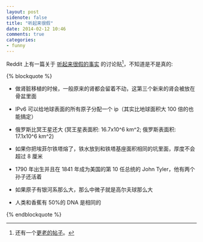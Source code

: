 ```yaml
---
layout: post
sidenote: false
title: "听起来很假"
date: 2014-02-12 10:46
comments: true
categories:
- funny
---
```



Reddit 上有一篇关于 [听起来很假的事实](http://www.reddit.com/r/AskReddit/comments/1sdw81/what_is_a_true_fact_that_sound_completely/) 的讨论贴[^1]，不知道是不是真的:


{% blockquote %}

* 做肾脏移植的时候，一般原来的肾都会留着不动，这第三个新来的肾会被放在骨盆里面

* IPv6 可以给地球表面的所有原子分配一个 ip（其实比地球面积大 100 倍的也能搞定）

* 俄罗斯比冥王星还大 (冥王星表面积: 16.7x10^6 km^2; 俄罗斯表面积: 17.1x10^6 km^2)

* 如果你把埃菲尔铁塔熔了，铁水放到和铁塔基座面积相同的坑里面，厚度不会超过 8 厘米

* 1790 年出生并且在 1841 年成为美国的第 10 任总统的 John Tyler，他有两个孙子还活着

* 如果原子有银河系那么大，那么中微子就是高尔夫球那么大

* 人类和香蕉有 50%的 DNA 是相同的

{% endblockquote %}

   [^1]: 还有一个[更老的帖子](http://www.reddit.com/r/AskReddit/comments/1x34t4/whats_the_most_bullshitsoundingbuttrue_fact_you/?limit=500)。

